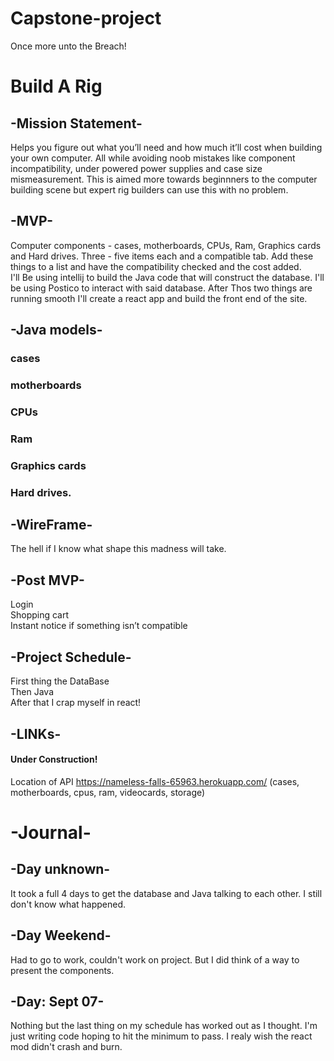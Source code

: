 # Capstone-project
Once more unto the Breach! 
# Build A Rig
## -Mission Statement-
Helps you figure out what you’ll need and how much it’ll cost when building your own computer. All while avoiding noob mistakes like component incompatibility, under powered power supplies and case size mismeasurement. This is aimed more towards beginnners to the computer building scene but expert rig builders can use this with no problem.

## -MVP-
Computer components - cases, motherboards, CPUs, Ram, Graphics cards and Hard drives. Three - five items each and a compatible tab. Add these things to a list and have the compatibility checked and the cost added. \
I'll Be using intellij to build the Java code that will construct the database. I'll be using Postico to interact with said database. After Thos two things are running smooth I'll create a react app and build the front end of the site. 

## -Java models-
### cases 
### motherboards 
### CPUs 
### Ram 
### Graphics cards 
### Hard drives.

## -WireFrame-
The hell if I know what shape this madness will take.

## -Post MVP-
Login \
Shopping cart\
Instant notice if something isn’t compatible 

## -Project Schedule-
First thing the DataBase\
Then Java\
After that I crap myself in react! 

## -LINKs-
#### Under Construction!
Location of API https://nameless-falls-65963.herokuapp.com/  (cases, motherboards, cpus, ram, videocards, storage)


# -Journal-

## -Day unknown-
It took a full 4 days to get the database and Java talking to each other. I still don't know what happened.

## -Day Weekend-
Had to go to work, couldn't work on project. But I did think of a way to present the components.

## -Day: Sept 07-
Nothing but the last thing on my schedule has worked out as I thought. I'm just writing code hoping to hit the minimum to pass. I realy wish the react mod didn't crash and burn.